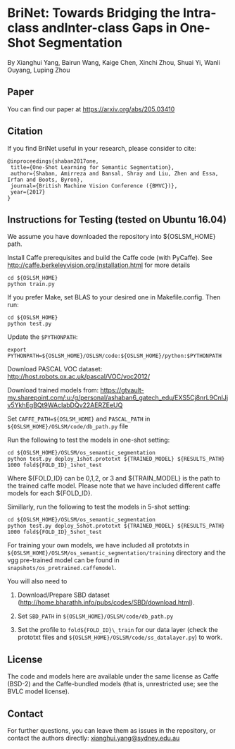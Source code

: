 # BriNet: Towards Bridging the Intra-class andInter-class Gaps in One-Shot Segmentation
By Xianghui Yang, Bairun Wang, Kaige Chen, Xinchi Zhou, Shuai Yi, Wanli Ouyang, Luping Zhou

## Paper

You can find our paper at https://arxiv.org/abs/205.03410


## Citation

If you find BriNet useful in your research, please consider to cite:

```
@inproceedings{shaban2017one,
 title={One-Shot Learning for Semantic Segmentation},
 author={Shaban, Amirreza and Bansal, Shray and Liu, Zhen and Essa, Irfan and Boots, Byron},
 journal={British Machine Vision Conference ({BMVC})},
 year={2017}
}
 ```

## Instructions for Testing (tested on Ubuntu 16.04)
We assume you have downloaded the repository into ${OSLSM_HOME} path.

Install Caffe prerequisites and build the Caffe code (with PyCaffe). See http://caffe.berkeleyvision.org/installation.html for more details

```shell 
cd ${OSLSM_HOME}
python train.py
```

If you prefer Make, set BLAS to your desired one in Makefile.config. Then run:

```shell
cd ${OSLSM_HOME}
python test.py
```

Update the `$PYTHONPATH`: 

```shell
export PYTHONPATH=${OSLSM_HOME}/OSLSM/code:${OSLSM_HOME}/python:$PYTHONPATH
```

Download PASCAL VOC dataset: http://host.robots.ox.ac.uk/pascal/VOC/voc2012/

Download trained models from: https://gtvault-my.sharepoint.com/:u:/g/personal/ashaban6_gatech_edu/EXS5Cj8nrL9CnIJjv5YkhEgBQt9WAcIabDQv22AERZEeUQ

Set `CAFFE_PATH=${OSLSM_HOME}` and `PASCAL_PATH` in `${OSLSM_HOME}/OSLSM/code/db_path.py` file

Run the following to test the models in one-shot setting:

```shell
cd ${OSLSM_HOME}/OSLSM/os_semantic_segmentation
python test.py deploy_1shot.prototxt ${TRAINED_MODEL} ${RESULTS_PATH} 1000 fold${FOLD_ID}_1shot_test
```

Where ${FOLD_ID} can be 0,1,2, or 3 and ${TRAIN_MODEL} is the path to the trained caffe model. Please note that we have included different caffe models for each ${FOLD_ID}.

Simillarly, run the following to test the models in 5-shot setting:

```shell
cd ${OSLSM_HOME}/OSLSM/os_semantic_segmentation
python test.py deploy_5shot.prototxt ${TRAINED_MODEL} ${RESULTS_PATH} 1000 fold${FOLD_ID}_5shot_test
```

For training your own models, we have included all prototxts in `${OSLSM_HOME}/OSLSM/os_semantic_segmentation/training` directory and the vgg pre-trained model can be found in `snapshots/os_pretrained.caffemodel`.

You will also need to

1) Download/Prepare SBD dataset (http://home.bharathh.info/pubs/codes/SBD/download.html).

2) Set `SBD_PATH` in `${OSLSM_HOME}/OSLSM/code/db_path.py`

3) Set the profile to `fold${FOLD_ID}\_train` for our data layer (check the prototxt files and `${OSLSM_HOME}/OSLSM/code/ss_datalayer.py`) to work.

## License

The code and models here are available under the same license as Caffe (BSD-2) and the Caffe-bundled models (that is, unrestricted use; see the BVLC model license).


## Contact

For further questions, you can leave them as issues in the repository, or contact the authors directly:
xianghui.yang@sydney.edu.au